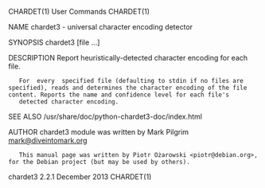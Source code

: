 CHARDET(1)                                                                                    User Commands                                                                                    CHARDET(1)

NAME
       chardet3 - universal character encoding detector

SYNOPSIS
       chardet3 [file ...]

DESCRIPTION
       Report heuristically-detected character encoding for each file.

       For  every  specified file (defaulting to stdin if no files are specified), reads and determines the character encoding of the file content. Reports the name and confidence level for each file's
       detected character encoding.

SEE ALSO
       /usr/share/doc/python-chardet3-doc/index.html

AUTHOR
       chardet3 module was written by Mark Pilgrim <mark@diveintomark.org>

       This manual page was written by Piotr Ożarowski <piotr@debian.org>, for the Debian project (but may be used by others).

chardet3 2.2.1                                                                                December 2013                                                                                    CHARDET(1)
